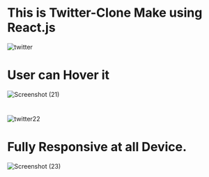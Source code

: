 # This is Twitter-Clone Make using React.js

![twitter](https://user-images.githubusercontent.com/79249131/124750850-96c18580-df43-11eb-95a3-5bf375174457.png)

# User can Hover it

![Screenshot (21)](https://user-images.githubusercontent.com/79249131/124750397-07b46d80-df43-11eb-9c0a-1d3e57fb78bf.png)

#

![twitter22](https://user-images.githubusercontent.com/79249131/124750857-9aeda300-df43-11eb-8b9a-6b379702c60a.png)


# Fully Responsive at all Device.

![Screenshot (23)](https://user-images.githubusercontent.com/79249131/124750444-1864e380-df43-11eb-8dd8-1a1efe7fd868.png)
